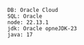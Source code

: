     DB: Oracle Cloud
    SQL: Oracle
    node: 22.13.1
    jdk: Oracle opneJDK-23
    java: 17
        